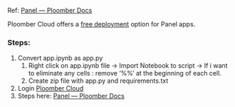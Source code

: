 Ref: [Panel — Ploomber Docs](https://docs.cloud.ploomber.io/en/latest/apps/panel.html)

Ploomber Cloud offers a [free deployment](https://platform.ploomber.io/) option for Panel apps.
### Steps:
1. Convert app.ipynb as app.py
	1. Right click on app.ipynb file → Import Notebook to script → If i want to eliminate any cells : remove ‘%\%’ at the beginning of each cell.
	2. Create zip file with app.py and requirements.txt
2. Login [Ploomber Cloud](https://www.platform.ploomber.io/signin?returnUrl=/applications) 
3. Steps here: [Panel — Ploomber Docs](https://docs.cloud.ploomber.io/en/latest/apps/panel.html)
